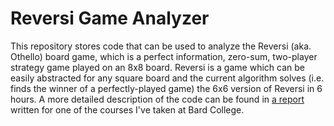 # Reversi Game Analyzer
This repository stores code that can be used to analyze the Reversi (aka. Othello) board game, which is a
perfect information, zero-sum, two-player strategy game played on an 8x8 board. Reversi is a game which can be 
easily abstracted for any square board and the current algorithm solves (i.e. finds the winner of a perfectly-played game)
the 6x6 version of Reversi in 6 hours. A more detailed description 
of the code can be found in [a report](https://github.com/Dargones/reversi/blob/master/Final_Project_Report.pdf)
written for one of the courses I've taken at Bard College. 
